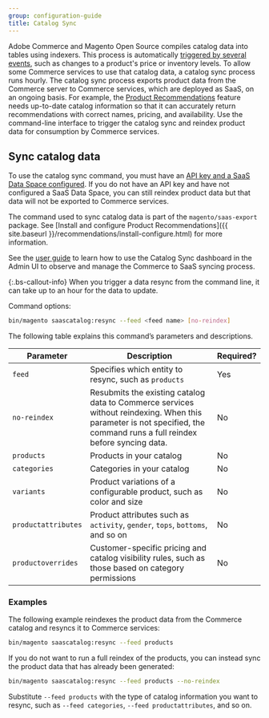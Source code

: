 ```yaml
---
group: configuration-guide
title: Catalog Sync
---
```


Adobe Commerce and Magento Open Source compiles catalog data into tables using indexers. This process is automatically [triggered by several events](https://docs.magento.com/user-guide/system/index-management-events.html), such as changes to a product's price or inventory levels. To allow some Commerce services to use that catalog data, a catalog sync process runs hourly. The catalog sync process exports product data from the Commerce server to Commerce services, which are deployed as SaaS, on an ongoing basis. For example, the [Product Recommendations](https://docs.magento.com/user-guide/marketing/product-recommendations.html) feature needs up-to-date catalog information so that it can accurately return recommendations with correct names, pricing, and availability. Use the command-line interface to trigger the catalog sync and reindex product data for consumption by Commerce services.

## Sync catalog data

To use the catalog sync command, you must have an [API key and a SaaS Data Space configured](https://docs.magento.com/user-guide/system/saas.html). If you do not have an API key and have not configured a SaaS Data Space, you can still reindex product data but that data will not be exported to Commerce services.

The command used to sync catalog data is part of the `magento/saas-export` package. See [Install and configure Product Recommendations]({{ site.baseurl }}/recommendations/install-configure.html) for more information.

See the [user guide](https://docs.magento.com/user-guide/system/catalog-sync.html) to learn how to use the Catalog Sync dashboard in the Admin UI to observe and manage the Commerce to SaaS syncing process.

{:.bs-callout-info}
When you trigger a data resync from the command line, it can take up to an hour for the data to update.

Command options:

```bash
bin/magento saascatalog:resync --feed <feed name> [no-reindex]
```

The following table explains this command’s parameters and descriptions.

|Parameter|Description|Required?|
|---| ---| ---|
|`feed`| Specifies which entity to resync, such as `products`|Yes|
|`no-reindex`| Resubmits the existing catalog data to Commerce services without reindexing. When this parameter is not specified, the command runs a full reindex before syncing data.|No|
|`products`| Products in your catalog| No|
|`categories`| Categories in your catalog| No|
|`variants`| Product variations of a configurable product, such as color and size| No|
|`productattributes`| Product attributes such as `activity`, `gender`, `tops`, `bottoms`, and so on| No|
|`productoverrides`| Customer-specific pricing and catalog visibility rules, such as those based on category permissions| No|

### Examples

The following example reindexes the product data from the Commerce catalog and resyncs it to Commerce services:

```bash
bin/magento saascatalog:resync --feed products
```

If you do not want to run a full reindex of the products, you can instead sync the product data that has already been generated:

```bash
bin/magento saascatalog:resync --feed products --no-reindex
```

Substitute `--feed products` with the type of catalog information you want to resync, such as `--feed categories`, `--feed productattributes`, and so on.
